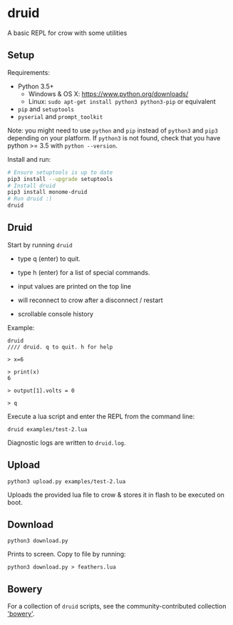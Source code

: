 # druid

A basic REPL for crow with some utilities

## Setup

Requirements:
- Python 3.5+
  - Windows & OS X: https://www.python.org/downloads/
  - Linux: `sudo apt-get install python3 python3-pip` or equivalent
- `pip` and `setuptools`
- `pyserial` and `prompt_toolkit`

Note: you might need to use `python` and `pip` instead of `python3` and `pip3` depending on your platform. If `python3` is not found, check that you have python >= 3.5 with `python --version`.

Install and run:
```bash
# Ensure setuptools is up to date
pip3 install --upgrade setuptools
# Install druid
pip3 install monome-druid
# Run druid :)
druid
```

## Druid

Start by running `druid`

- type q (enter) to quit.
- type h (enter) for a list of special commands.

- input values are printed on the top line
- will reconnect to crow after a disconnect / restart
- scrollable console history

Example:

```
druid
//// druid. q to quit. h for help

> x=6

> print(x)
6

> output[1].volts = 0

> q
```

Execute a lua script and enter the REPL from the command line:
```
druid examples/test-2.lua
```

Diagnostic logs are written to `druid.log`.

## Upload

```
python3 upload.py examples/test-2.lua
```

Uploads the provided lua file to crow & stores it in flash to be executed on boot.

## Download

```
python3 download.py
```

Prints to screen.
Copy to file by running:

```
python3 download.py > feathers.lua
```

## Bowery

For a collection of `druid` scripts, see the community-contributed collection ['bowery'](https://github.com/monome/bowery).
